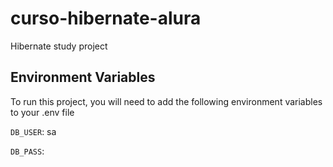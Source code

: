 
# curso-hibernate-alura

Hibernate study project


## Environment Variables

To run this project, you will need to add the following environment variables to your .env file

`DB_USER`: sa

`DB_PASS`: 
